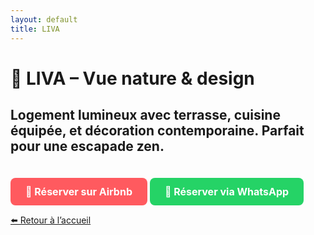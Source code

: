 ```yaml
---
layout: default
title: LIVA
---
```


# 🌿 LIVA – Vue nature & design

Logement lumineux avec terrasse, cuisine équipée, et décoration contemporaine. Parfait pour une escapade zen.
---

<a href="https://www.airbnb.fr/rooms/41095534?adults=2&photo_id=1804275381&source_impression_id=p3_1747346189_P3eMp5U7zbyB4Y0I&previous_page_section_name=1000)" target="_blank" style="
  display: inline-block;
  background-color: #ff5a5f;
  color: white;
  padding: 12px 24px;
  border-radius: 8px;
  font-weight: bold;
  text-decoration: none;
  margin-top: 20px;
  font-size: 16px;
">
  🔑 Réserver sur Airbnb
</a>
<a href="https://wa.me/33XXXXXXXXX" target="_blank" style="
  display: inline-block;
  background-color: #25D366;
  color: white;
  padding: 12px 24px;
  border-radius: 8px;
  font-weight: bold;
  text-decoration: none;
  margin-top: 10px;
  font-size: 16px;
">
  📲 Réserver via WhatsApp
</a>

[⬅️ Retour à l’accueil](index.md)
